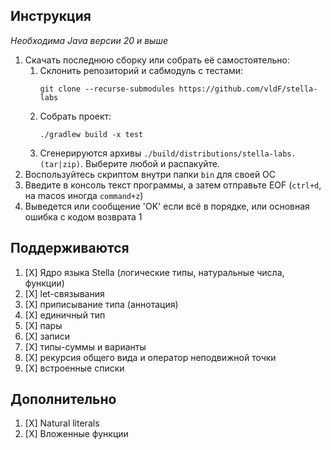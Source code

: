 ## Инструкция

*Необходима Java версии 20 и выше*

1. Скачать последнюю сборку или собрать её самостоятельно:
   1. Склонить репозиторий и сабмодуль с тестами:
      ```shell
      git clone --recurse-submodules https://github.com/vldF/stella-labs
      ```
   2. Собрать проект:
      ```shell
      ./gradlew build -x test
      ```
   3. Сгенерируются архивы `./build/distributions/stella-labs.(tar|zip)`. 
      Выберите любой и распакуйте.
2. Воспользуйтесь скриптом внутри папки `bin` для своей ОС
3. Введите в консоль текст программы, а затем отправьте EOF (`ctrl+d`, на macos 
   иногда `command+z`)
4. Выведется или сообщение 'OK' если всё в порядке, или основная ошибка с кодом 
   возврата 1

## Поддерживаются

1. [X] Ядро языка Stella (логические типы, натуральные числа, функции)
2. [X] let-связывания
3. [X] приписывание типа (аннотация)
4. [X] единичный тип
5. [X] пары 
6. [X] записи
7. [X] типы-суммы и варианты
8. [X] рекурсия общего вида и оператор неподвижной точки
9. [X] встроенные списки

## Дополнительно

1. [X] Natural literals
2. [X] Вложенные функции
